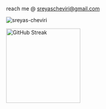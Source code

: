 
reach me @ <a href="mailto:sreyascheviri@gmail.com">sreyascheviri@gmail.com</a>
<p align="left"> <img src="https://komarev.com/ghpvc/?username=sreyas-cheviri&label=Profile%20views&color=0e75b6&style=flat" alt="sreyas-cheviri" /> </p>

<img src="https://github-readme-streak-stats.herokuapp.com/?user=sreyas-cheviri&theme=dark&hide_border=true" alt="GitHub Streak" width="200" />



